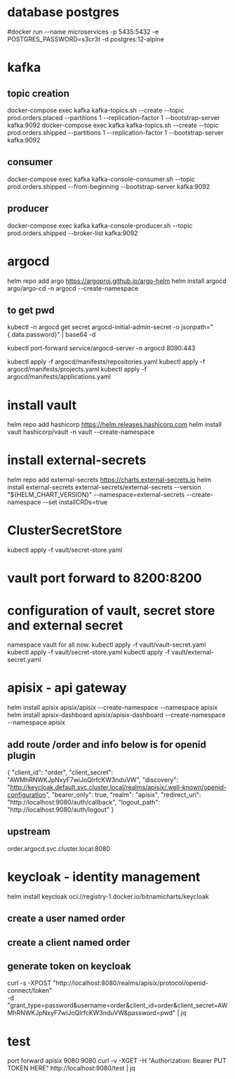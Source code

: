 # database postgres
#docker run --name microservices -p 5435:5432 -e POSTGRES_PASSWORD=s3cr3t -d postgres:12-alpine

# kafka
## topic creation
docker-compose exec kafka kafka-topics.sh --create --topic prod.orders.placed --partitions 1 --replication-factor 1 --bootstrap-server kafka:9092
docker-compose exec kafka kafka-topics.sh --create --topic prod.orders.shipped --partitions 1 --replication-factor 1 --bootstrap-server kafka:9092

## consumer
docker-compose exec kafka kafka-console-consumer.sh --topic prod.orders.shipped --from-beginning --bootstrap-server kafka:9092

## producer
docker-compose exec kafka kafka-console-producer.sh --topic prod.orders.shipped --broker-list kafka:9092


# argocd
helm repo add argo https://argoproj.github.io/argo-helm
helm install argocd argo/argo-cd -n argocd --create-namespace

## to get pwd
kubectl -n argocd get secret argocd-initial-admin-secret -o jsonpath="{.data.password}" | base64 -d

kubectl port-forward service/argocd-server -n argocd 8090:443

kubectl apply -f argocd/manifests/repositories.yaml
kubectl apply -f argocd/manifests/projects.yaml
kubectl apply -f argocd/manifests/applications.yaml


# install vault
helm repo add hashicorp https://helm.releases.hashicorp.com
helm install vault hashicorp/vault -n vault --create-namespace


# install external-secrets
helm repo add external-secrets https://charts.external-secrets.io
helm install external-secrets external-secrets/external-secrets --version "${HELM_CHART_VERSION}" --namespace=external-secrets --create-namespace --set installCRDs=true

# ClusterSecretStore
kubectl apply -f vault/secret-store.yaml

# vault port forward to 8200:8200


# configuration of vault, secret store and external secret
namespace vault for all now.
kubectl apply -f vault/vault-secret.yaml
kubectl apply -f vault/secret-store.yaml
kubectl apply -f vault/external-secret.yaml


# apisix - api gateway
helm install apisix apisix/apisix --create-namespace  --namespace apisix
helm install apisix-dashboard apisix/apisix-dashboard --create-namespace --namespace apisix

## add route /order and info below is for openid plugin
{
"client_id": "order",
"client_secret": "AWMhRNWKJpNxyF7wiJoQlrfcKW3nduVW",
"discovery": "http://keycloak.default.svc.cluster.local/realms/apisix/.well-known/openid-configuration",
"bearer_only": true,
"realm": "apisix",
"redirect_uri": "http://localhost:9080/auth/callback",
"logout_path": "http://localhost:9080/auth/logout"
}

## upstream
order.argocd.svc.cluster.local:8080

# keycloak - identity management
helm install keycloak oci://registry-1.docker.io/bitnamicharts/keycloak
## create a user named order
## create a client named order
## generate token on keycloak
curl -s -XPOST "http://localhost:8080/realms/apisix/protocol/openid-connect/token" \
-d "grant_type=password&username=order&client_id=order&client_secret=AWMhRNWKJpNxyF7wiJoQlrfcKW3nduVW&password=pwd" | jq


# test
port forward apisix 9080:9080
curl -v -XGET -H "Authorization: Bearer PUT TOKEN HERE" http://localhost:9080/test | jq